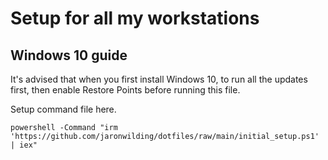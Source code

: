 # Setup for all my workstations

## Windows 10 guide

It's advised that when you first install Windows 10, to run all the updates first, then enable Restore Points before running this file.

Setup command file here.

```
powershell -Command "irm 'https://github.com/jaronwilding/dotfiles/raw/main/initial_setup.ps1' | iex"
```
